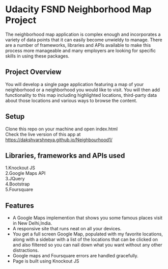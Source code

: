 # Udacity FSND Neighborhood Map Project

The neighborhood map application is complex enough and incorporates a variety of data points that it can easily become unwieldy to manage. There are a number of frameworks, libraries and APIs available to make this process more manageable and many employers are looking for specific skills in using these packages.

## Project Overview

You will develop a single page application featuring a map of your neighborhood or a neighborhood you would like to visit. You will then add functionality to this map including highlighted locations, third-party data about those locations and various ways to browse the content.

## Setup 
Clone this repo on your machine and open index.html <br>
Check the live version of this app at https://dakshvarshneya.github.io/Neighbourhood1/

## Libraries, frameworks and APIs used

1.Knockout JS<br>
2.Google Maps API<br>
3.JQuery<br>
4.Bootstrap<br>
5.Foursquare<br>

## Features
<ul>
<li>A Google Maps implemention that shows you some famous places visit in New Delhi,India.</li>
<li>A responsive site that runs neat on all your devices.</li>
<li>You get a full screen Google Map, populated with my favorite locations, along with a sidebar with a list of the locations that can be clicked on and also filtered so you can nail down what you want without any other distractions.</li>
<li>Google maps and Foursquare errors are handled gracefully.</li>
<li>Page is built using Knockout JS</li>
</ul>
